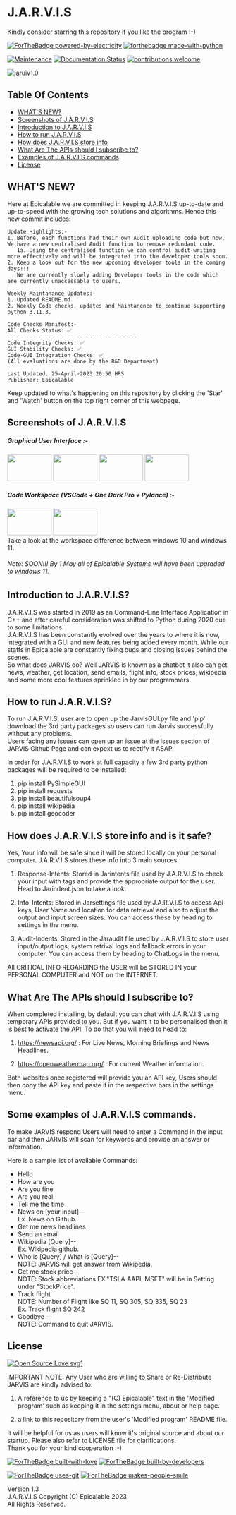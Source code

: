 # J.A.R.V.I.S

Kindly consider starring this repository if you like the program :-)

[![ForTheBadge powered-by-electricity](http://ForTheBadge.com/images/badges/powered-by-electricity.svg)](https://github.com/Epicalable/JARVIS-GUI)
[![forthebadge made-with-python](http://ForTheBadge.com/images/badges/made-with-python.svg)](https://www.python.org/) 

[![Maintenance](https://img.shields.io/badge/Maintained%3F-yes-green.svg)](https://github.com/Epicalable/JARVIS-GUI) [![Documentation Status](https://readthedocs.org/projects/ansicolortags/badge/?version=latest)](https://github.com/Epicalable/JARVIS-GUI) [![contributions welcome](https://img.shields.io/badge/contributions-welcome-brightgreen.svg?style=flat)](https://github.com/Epicalable/JARVIS-GUI/issues)

![jaruiv1.0](https://user-images.githubusercontent.com/69076784/180637424-8d2737c9-ead7-4d65-a8e8-a2c36d9474e8.png)


## Table Of Contents
- [WHAT'S NEW?](#whats-new)
- [Screenshots of J.A.R.V.I.S](#screenshots-of-jarvis)
- [Introduction to J.A.R.V.I.S](#introduction-to-jarvis)
- [How to run J.A.R.V.I.S](#how-to-run-jarvis)
- [How does J.A.R.V.I.S store info](#how-does-jarvis-store-info-and-is-it-safe)
- [What Are The APIs should I subscribe to?](#what-are-the-apis-should-i-subscribe-to)
- [Examples of J.A.R.V.I.S commands](#some-examples-of-jarvis-commands)
- [License](#license)


## WHAT'S NEW?
Here at Epicalable we are committed in keeping J.A.R.V.I.S up-to-date and up-to-speed with the growing tech solutions and algorithms. Hence this new commit includes:
```
Update Highlights:-
1. Before, each functions had their own Audit uploading code but now, We have a new centralised Audit function to remove redundant code.  
   1a. Using the centralised function we can control audit-writing more effectively and will be integrated into the developer tools soon.
2. Keep a look out for the new upcoming developer tools in the coming days!!!
   We are currently slowly adding Developer tools in the code which are currently unaccessable to users.

Weekly Maintanance Updates:-
1. Updated README.md
2. Weekly Code checks, updates and Maintanence to continue supporting python 3.11.3.

Code Checks Manifest:-
All Checks Status: ✅
-----------------------------------------
Code Integrity Checks: ✅
GUI Stability Checks: ✅
Code-GUI Integration Checks: ✅
(All evaluations are done by the R&D Department)

Last Updated: 25-April-2023 20:50 HRS
Publisher: Epicalable
```
Keep updated to what's happening on this repository by clicking the 'Star' and 'Watch' button on the top right corner of this webpage.



## Screenshots of J.A.R.V.I.S
##### Graphical User Interface :-

<img src="https://user-images.githubusercontent.com/69076784/180637424-8d2737c9-ead7-4d65-a8e8-a2c36d9474e8.png" width="100" height="60"> <img src="https://user-images.githubusercontent.com/69076784/232394556-eff71901-0926-42e3-9161-7469759c3c7c.png" width="100" height="60"> <img src="https://user-images.githubusercontent.com/69076784/206891927-da7d86b8-e3df-4922-a887-7be46cc94070.png" width="100" height="60"> <img src="https://user-images.githubusercontent.com/69076784/210161820-44109b56-a2bf-4410-a90d-a3ded829dfb2.png" width="100" height="60">

##### Code Workspace (VSCode + One Dark Pro + Pylance) :-
<img src="https://user-images.githubusercontent.com/69076784/233782216-154d7e53-fa02-4770-ab9a-dec5f923cbee.png" width="100" height="60"> <img src="https://user-images.githubusercontent.com/69076784/233782218-b09d765c-e7db-4e31-a213-a00b60953b0e.png" width="100" height="60">  
Take a look at the workspace difference between windows 10 and windows 11.  

###### Note: SOON!!! By 1 May all of Epicalable Systems will have been upgraded to windows 11.


## Introduction to J.A.R.V.I.S?
J.A.R.V.I.S was started in 2019 as an Command-Line Interface Application in C++ and after careful consideration was shifted to Python during 2020 due to some limitations.  
J.A.R.V.I.S has been constantly evolved over the years to where it is now, integrated with a GUI and new features being added every month. While our staffs in Epicalable are constantly fixing bugs and closing issues behind the scenes.  
So what does JARVIS do? Well JARVIS is known as a chatbot it also can get news, weather, get location, send emails, flight info, stock prices, wikipedia and some more cool features sprinkled in by our programmers.



## How to run J.A.R.V.I.S?
To run J.A.R.V.I.S, user are to open up the JarvisGUI.py file and 'pip' download the 3rd party packages so users can run Jarvis successfully without any problems.  
Users facing any issues can open up an issue at the Issues section of JARVIS Github Page and can expext us to rectify it ASAP.  

In order for J.A.R.V.I.S to work at full capacity a few 3rd party python packages will be required to be installed:
1. pip install PySimpleGUI
2. pip install requests
3. pip install beautifulsoup4
4. pip install wikipedia
5. pip install geocoder



## How does J.A.R.V.I.S store info and is it safe?
Yes, Your info will be safe since it will be stored locally on your personal computer. J.A.R.V.I.S stores these info into 3 main sources.

1. Response-Intents: Stored in Jarintents file used by J.A.R.V.I.S to check your input with tags and provide the appropriate output for the user. Head to Jarindent.json to take a look.

2. Info-Intents: Stored in Jarsettings file used by J.A.R.V.I.S to access Api keys, User Name and location for data retrieval and also to adjust the output and input screen sizes. You can access these by heading to settings in the menu.  

3. Audit-Indents: Stored in the Jaraudit file used by J.A.R.V.I.S to store user input/output logs, system retrival logs and fallback errors in your computer. You can access them by heading to ChatLogs in the menu.

All CRITICAL INFO REGARDING the USER will be STORED IN your PERSONAL COMPUTER and NOT on the INTERNET.



## What Are The APIs should I subscribe to?
When completed installing, by default you can chat with J.A.R.V.I.S using temporary APIs provided to you. But if you want it to be personalised then it is best to activate the API. To do that you will need to head to:

1. https://newsapi.org/ : For Live News, Morning Briefings and News Headlines.

2. https://openweathermap.org/ : For current Weather information.

Both websites once registered will provide you an API key, Users should then copy the API key and paste it in the respective bars in the settings menu.



## Some examples of J.A.R.V.I.S commands.
To make JARVIS respond Users will need to enter a Command in the input bar and then JARVIS will scan for keywords and provide an answer or information.

Here is a sample list of available Commands:
* Hello
* How are you
* Are you fine
* Are you real
* Tell me the time
* News on [your input]--  
    Ex. News on Github.
* Get me news headlines
* Send an email
* Wikipedia [Query]--  
    Ex. Wikipedia github.
* Who is [Query] / What is [Query]--  
    NOTE: JARVIS will get answer from Wikipedia.
* Get me stock price--  
    NOTE: Stock abbreviations EX."TSLA AAPL MSFT" will be in Setting under "StockPrice".
* Track flight <Flight Number>  
    NOTE: Number of Flight like SQ 11, SQ 305, SQ 335, SQ 23   
    Ex. Track flight SQ 242
* Goodbye --  
    NOTE: Command to quit JARVIS.



## License  
[![Open Source Love svg1](https://badges.frapsoft.com/os/v1/open-source.svg?v=103)](https://github.com/Epicalable/)  

IMPORTANT NOTE: Any User who are willing to Share or Re-Distribute JARVIS are kindly advised to:

1. A reference to us by keeping a "(C) Epicalable" text in the 'Modified program' such as keeping it in the settings menu, about or help page.

2. a link to this repository from the user's 'Modified program' README file. 

It will be helpful for us as users will know it's original source and about our startup.
Please also refer to LICENSE file for clarifications.  
Thank you for your kind cooperation :-)

[![ForTheBadge built-with-love](http://ForTheBadge.com/images/badges/built-with-love.svg)](https://github.com/Epicalable/)
[![ForTheBadge built-by-developers](http://ForTheBadge.com/images/badges/built-by-developers.svg)](https://github.com/MahaMohan/)

[![ForTheBadge uses-git](http://ForTheBadge.com/images/badges/uses-git.svg)](https://GitHub.com/) 
[![ForTheBadge makes-people-smile](http://ForTheBadge.com/images/badges/makes-people-smile.svg)](https://github.com/Epicalable/)

Version 1.3  
J.A.R.V.I.S Copyright (C) Epicalable 2023  
All Rights Reserved.